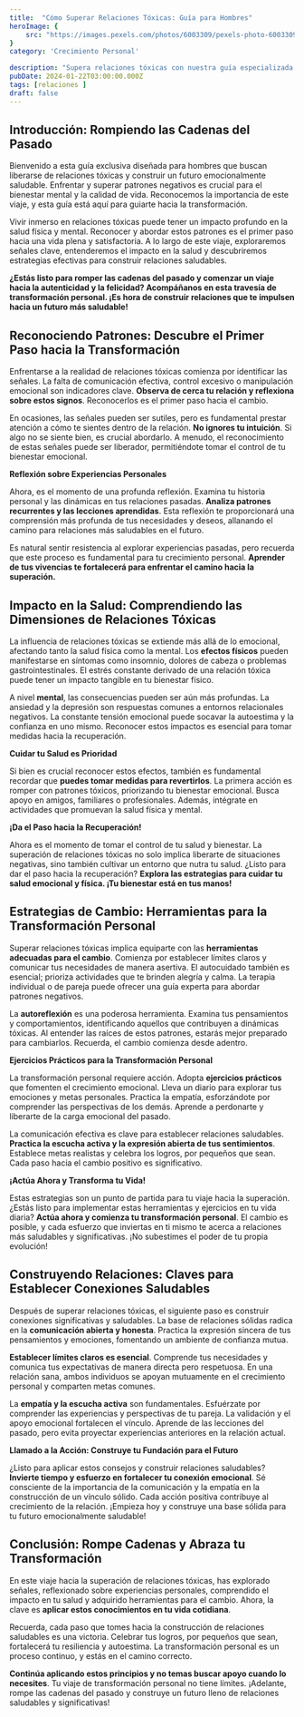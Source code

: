 ```yaml
---
title:  "Cómo Superar Relaciones Tóxicas: Guía para Hombres"
heroImage: {
	src: "https://images.pexels.com/photos/6003309/pexels-photo-6003309.jpeg?auto=compress&cs=tinysrgb&w=1260&h=750&dpr=1",
}
category: 'Crecimiento Personal'

description: "Supera relaciones tóxicas con nuestra guía especializada para hombres. Desde reconocer patrones hasta estrategias de cambio y construcción de relaciones saludables, este artículo te brinda las claves para romper cadenas y construir un futuro emocionalmente saludable. ¡Comienza tu transformación hoy!"
pubDate: 2024-01-22T03:00:00.000Z
tags: [relaciones ]
draft: false
---
```


## Introducción: Rompiendo las Cadenas del Pasado

Bienvenido a esta guía exclusiva diseñada para hombres que buscan liberarse de relaciones tóxicas y construir un futuro emocionalmente saludable. Enfrentar y superar patrones negativos es crucial para el bienestar mental y la calidad de vida. Reconocemos la importancia de este viaje, y esta guía está aquí para guiarte hacia la transformación.

Vivir inmerso en relaciones tóxicas puede tener un impacto profundo en la salud física y mental. Reconocer y abordar estos patrones es el primer paso hacia una vida plena y satisfactoria. A lo largo de este viaje, exploraremos señales clave, entenderemos el impacto en la salud y descubriremos estrategias efectivas para construir relaciones saludables.

**¿Estás listo para romper las cadenas del pasado y comenzar un viaje hacia la autenticidad y la felicidad? Acompáñanos en esta travesía de transformación personal. ¡Es hora de construir relaciones que te impulsen hacia un futuro más saludable!**

## Reconociendo Patrones: Descubre el Primer Paso hacia la Transformación

Enfrentarse a la realidad de relaciones tóxicas comienza por identificar las señales. La falta de comunicación efectiva, control excesivo o manipulación emocional son indicadores clave. **Observa de cerca tu relación y reflexiona sobre estos signos**. Reconocerlos es el primer paso hacia el cambio.

En ocasiones, las señales pueden ser sutiles, pero es fundamental prestar atención a cómo te sientes dentro de la relación. **No ignores tu intuición**. Si algo no se siente bien, es crucial abordarlo. A menudo, el reconocimiento de estas señales puede ser liberador, permitiéndote tomar el control de tu bienestar emocional.

**Reflexión sobre Experiencias Personales**

Ahora, es el momento de una profunda reflexión. Examina tu historia personal y las dinámicas en tus relaciones pasadas. **Analiza patrones recurrentes y las lecciones aprendidas**. Esta reflexión te proporcionará una comprensión más profunda de tus necesidades y deseos, allanando el camino para relaciones más saludables en el futuro.

Es natural sentir resistencia al explorar experiencias pasadas, pero recuerda que este proceso es fundamental para tu crecimiento personal. **Aprender de tus vivencias te fortalecerá para enfrentar el camino hacia la superación.**

## Impacto en la Salud: Comprendiendo las Dimensiones de Relaciones Tóxicas

La influencia de relaciones tóxicas se extiende más allá de lo emocional, afectando tanto la salud física como la mental. Los **efectos físicos** pueden manifestarse en síntomas como insomnio, dolores de cabeza o problemas gastrointestinales. El estrés constante derivado de una relación tóxica puede tener un impacto tangible en tu bienestar físico.

A nivel **mental**, las consecuencias pueden ser aún más profundas. La ansiedad y la depresión son respuestas comunes a entornos relacionales negativos. La constante tensión emocional puede socavar la autoestima y la confianza en uno mismo. Reconocer estos impactos es esencial para tomar medidas hacia la recuperación.

**Cuidar tu Salud es Prioridad**

Si bien es crucial reconocer estos efectos, también es fundamental recordar que **puedes tomar medidas para revertirlos**. La primera acción es romper con patrones tóxicos, priorizando tu bienestar emocional. Busca apoyo en amigos, familiares o profesionales. Además, intégrate en actividades que promuevan la salud física y mental.

**¡Da el Paso hacia la Recuperación!**

Ahora es el momento de tomar el control de tu salud y bienestar. La superación de relaciones tóxicas no solo implica liberarte de situaciones negativas, sino también cultivar un entorno que nutra tu salud. ¿Listo para dar el paso hacia la recuperación? **Explora las estrategias para cuidar tu salud emocional y física. ¡Tu bienestar está en tus manos!**

## Estrategias de Cambio: Herramientas para la Transformación Personal

Superar relaciones tóxicas implica equiparte con las **herramientas adecuadas para el cambio**. Comienza por establecer límites claros y comunicar tus necesidades de manera asertiva. El autocuidado también es esencial; prioriza actividades que te brinden alegría y calma. La terapia individual o de pareja puede ofrecer una guía experta para abordar patrones negativos.

La **autoreflexión** es una poderosa herramienta. Examina tus pensamientos y comportamientos, identificando aquellos que contribuyen a dinámicas tóxicas. Al entender las raíces de estos patrones, estarás mejor preparado para cambiarlos. Recuerda, el cambio comienza desde adentro.

**Ejercicios Prácticos para la Transformación Personal**

La transformación personal requiere acción. Adopta **ejercicios prácticos** que fomenten el crecimiento emocional. Lleva un diario para explorar tus emociones y metas personales. Practica la empatía, esforzándote por comprender las perspectivas de los demás. Aprende a perdonarte y liberarte de la carga emocional del pasado.

La comunicación efectiva es clave para establecer relaciones saludables. **Practica la escucha activa y la expresión abierta de tus sentimientos**. Establece metas realistas y celebra los logros, por pequeños que sean. Cada paso hacia el cambio positivo es significativo.

**¡Actúa Ahora y Transforma tu Vida!**

Estas estrategias son un punto de partida para tu viaje hacia la superación. ¿Estás listo para implementar estas herramientas y ejercicios en tu vida diaria? **Actúa ahora y comienza tu transformación personal**. El cambio es posible, y cada esfuerzo que inviertas en ti mismo te acerca a relaciones más saludables y significativas. ¡No subestimes el poder de tu propia evolución!

## Construyendo Relaciones: Claves para Establecer Conexiones Saludables

Después de superar relaciones tóxicas, el siguiente paso es construir conexiones significativas y saludables. La base de relaciones sólidas radica en la **comunicación abierta y honesta**. Practica la expresión sincera de tus pensamientos y emociones, fomentando un ambiente de confianza mutua.

**Establecer límites claros es esencial**. Comprende tus necesidades y comunica tus expectativas de manera directa pero respetuosa. En una relación sana, ambos individuos se apoyan mutuamente en el crecimiento personal y comparten metas comunes.

La **empatía y la escucha activa** son fundamentales. Esfuérzate por comprender las experiencias y perspectivas de tu pareja. La validación y el apoyo emocional fortalecen el vínculo. Aprende de las lecciones del pasado, pero evita proyectar experiencias anteriores en la relación actual.

**Llamado a la Acción: Construye tu Fundación para el Futuro**

¿Listo para aplicar estos consejos y construir relaciones saludables? **Invierte tiempo y esfuerzo en fortalecer tu conexión emocional**. Sé consciente de la importancia de la comunicación y la empatía en la construcción de un vínculo sólido. Cada acción positiva contribuye al crecimiento de la relación. ¡Empieza hoy y construye una base sólida para tu futuro emocionalmente saludable!

## Conclusión: Rompe Cadenas y Abraza tu Transformación

En este viaje hacia la superación de relaciones tóxicas, has explorado señales, reflexionado sobre experiencias personales, comprendido el impacto en tu salud y adquirido herramientas para el cambio. Ahora, la clave es **aplicar estos conocimientos en tu vida cotidiana**.

Recuerda, cada paso que tomes hacia la construcción de relaciones saludables es una victoria. Celebrar tus logros, por pequeños que sean, fortalecerá tu resiliencia y autoestima. La transformación personal es un proceso continuo, y estás en el camino correcto.

**Continúa aplicando estos principios y no temas buscar apoyo cuando lo necesites**. Tu viaje de transformación personal no tiene límites. ¡Adelante, rompe las cadenas del pasado y construye un futuro lleno de relaciones saludables y significativas!
